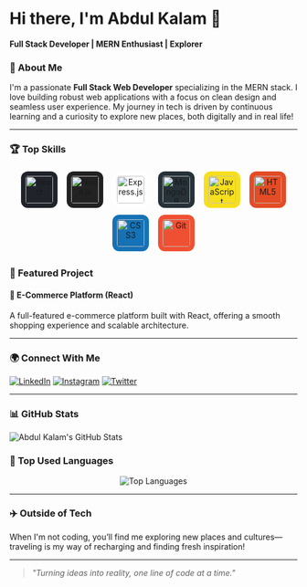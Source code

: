 # Hi there, I'm Abdul Kalam 👋

**Full Stack Developer | MERN Enthusiast | Explorer**


### 🚀 About Me

I'm a passionate **Full Stack Web Developer** specializing in the MERN stack. I love building robust web applications with a focus on clean design and seamless user experience. My journey in tech is driven by continuous learning and a curiosity to explore new places, both digitally and in real life!

---

### 🏆 Top Skills

<p align="center">
  <img src="https://cdn.jsdelivr.net/gh/devicons/devicon/icons/react/react-original.svg" alt="React" width="48" height="48" style="background:#20232a; padding:8px; border-radius:12px; margin:6px;"/>
  <img src="https://cdn.jsdelivr.net/gh/devicons/devicon/icons/nodejs/nodejs-original.svg" alt="Node.js" width="48" height="48" style="background:#222; padding:8px; border-radius:12px; margin:6px;"/>
  <img src="https://cdn.jsdelivr.net/gh/devicons/devicon/icons/express/express-original.svg" alt="Express.js" width="48" height="48" style="background:#fff; padding:8px; border-radius:12px; margin:6px;"/>
  <img src="https://cdn.jsdelivr.net/gh/devicons/devicon/icons/mongodb/mongodb-original.svg" alt="MongoDB" width="48" height="48" style="background:#263238; padding:8px; border-radius:12px; margin:6px;"/>
  <img src="https://cdn.jsdelivr.net/gh/devicons/devicon/icons/javascript/javascript-original.svg" alt="JavaScript" width="48" height="48" style="background:#f7df1e; padding:8px; border-radius:12px; margin:6px;"/>
  <img src="https://cdn.jsdelivr.net/gh/devicons/devicon/icons/html5/html5-plain.svg" alt="HTML5" width="48" height="48" style="background:#e34c26; padding:8px; border-radius:12px; margin:6px;"/>
  <img src="https://cdn.jsdelivr.net/gh/devicons/devicon/icons/css3/css3-plain.svg" alt="CSS3" width="48" height="48" style="background:#1572b6; padding:8px; border-radius:12px; margin:6px;"/>
  <img src="https://cdn.jsdelivr.net/gh/devicons/devicon/icons/git/git-original.svg" alt="Git" width="48" height="48" style="background:#f05032; padding:8px; border-radius:12px; margin:6px;"/>
</p>


### 🌟 Featured Project

#### 🛒 E-Commerce Platform (React)
A full-featured e-commerce platform built with React, offering a smooth shopping experience and scalable architecture.

---

### 🌍 Connect With Me

[![LinkedIn](https://img.shields.io/badge/-LinkedIn-0A66C2?style=flat&logo=linkedin&logoColor=white)](https://linkedin.com/in/abdulkalam-011)
[![Instagram](https://img.shields.io/badge/-Instagram-E4405F?style=flat&logo=instagram&logoColor=white)](https://instagram.com/abdulkalam-011)
[![Twitter](https://img.shields.io/badge/-Twitter-1DA1F2?style=flat&logo=twitter&logoColor=white)](https://twitter.com/abdulkalam-011)

--- 

### 📊 GitHub Stats

<div align="start">
  <img src="https://github-readme-stats.vercel.app/api?username=abdulkalam-011&show_icons=true&theme=radical" alt="Abdul Kalam's GitHub Stats" />
</div>



### 🏅 Top Used Languages

<div align="center">
  <img src="https://github-readme-stats.vercel.app/api/top-langs/?username=abdulkalam-011&layout=compact&theme=radical" alt="Top Languages" />
</div>

-----

### ✈️ Outside of Tech

When I'm not coding, you’ll find me exploring new places and cultures—traveling is my way of recharging and finding fresh inspiration!

---

> _"Turning ideas into reality, one line of code at a time."_
